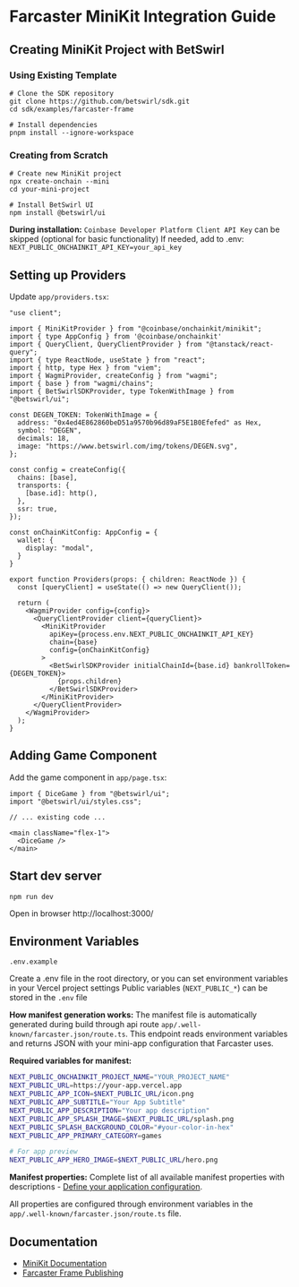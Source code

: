 # Farcaster MiniKit Integration Guide

## Creating MiniKit Project with BetSwirl

### Using Existing Template

```shell
# Clone the SDK repository
git clone https://github.com/betswirl/sdk.git
cd sdk/examples/farcaster-frame

# Install dependencies
pnpm install --ignore-workspace
```

### Creating from Scratch

```shell
# Create new MiniKit project
npx create-onchain --mini
cd your-mini-project

# Install BetSwirl UI
npm install @betswirl/ui
```

**During installation:**
`Coinbase Developer Platform Client API Key` can be skipped (optional for basic functionality)
If needed, add to .env: `NEXT_PUBLIC_ONCHAINKIT_API_KEY=your_api_key`

## Setting up Providers

Update `app/providers.tsx`:

```tsx
"use client";

import { MiniKitProvider } from "@coinbase/onchainkit/minikit";
import { type AppConfig } from '@coinbase/onchainkit'
import { QueryClient, QueryClientProvider } from "@tanstack/react-query";
import { type ReactNode, useState } from "react";
import { http, type Hex } from "viem";
import { WagmiProvider, createConfig } from "wagmi";
import { base } from "wagmi/chains";
import { BetSwirlSDKProvider, type TokenWithImage } from "@betswirl/ui";

const DEGEN_TOKEN: TokenWithImage = {
  address: "0x4ed4E862860beD51a9570b96d89aF5E1B0Efefed" as Hex,
  symbol: "DEGEN",
  decimals: 18,
  image: "https://www.betswirl.com/img/tokens/DEGEN.svg",
};

const config = createConfig({
  chains: [base],
  transports: {
    [base.id]: http(),
  },
  ssr: true,
});

const onChainKitConfig: AppConfig = {
  wallet: {
    display: "modal",
  }
}

export function Providers(props: { children: ReactNode }) {
  const [queryClient] = useState(() => new QueryClient());

  return (
    <WagmiProvider config={config}>
      <QueryClientProvider client={queryClient}>
        <MiniKitProvider
          apiKey={process.env.NEXT_PUBLIC_ONCHAINKIT_API_KEY}
          chain={base}
          config={onChainKitConfig}
        >
          <BetSwirlSDKProvider initialChainId={base.id} bankrollToken={DEGEN_TOKEN}>
            {props.children}
          </BetSwirlSDKProvider>
        </MiniKitProvider>
      </QueryClientProvider>
    </WagmiProvider>
  );
}
```

## Adding Game Component

Add the game component in `app/page.tsx`:

```tsx
import { DiceGame } from "@betswirl/ui";
import "@betswirl/ui/styles.css";

// ... existing code ...

<main className="flex-1">
  <DiceGame />
</main>
```

## Start dev server

```shell
npm run dev
```

Open in browser http://localhost:3000/

## Environment Variables

`.env.example` 

Create a .env file in the root directory, or you can set environment variables in your Vercel project settings
Public variables (`NEXT_PUBLIC_*`) can be stored in the `.env` file

**How manifest generation works:**
The manifest file is automatically generated during build through api route `app/.well-known/farcaster.json/route.ts`. This endpoint reads environment variables and returns JSON with your mini-app configuration that Farcaster uses.

**Required variables for manifest:**
```bash
NEXT_PUBLIC_ONCHAINKIT_PROJECT_NAME="YOUR_PROJECT_NAME"
NEXT_PUBLIC_URL=https://your-app.vercel.app
NEXT_PUBLIC_APP_ICON=$NEXT_PUBLIC_URL/icon.png
NEXT_PUBLIC_APP_SUBTITLE="Your App Subtitle"
NEXT_PUBLIC_APP_DESCRIPTION="Your app description"
NEXT_PUBLIC_APP_SPLASH_IMAGE=$NEXT_PUBLIC_URL/splash.png
NEXT_PUBLIC_SPLASH_BACKGROUND_COLOR="#your-color-in-hex"
NEXT_PUBLIC_APP_PRIMARY_CATEGORY=games
```

```bash
# For app preview
NEXT_PUBLIC_APP_HERO_IMAGE=$NEXT_PUBLIC_URL/hero.png
```

**Manifest properties:**
Complete list of all available manifest properties with descriptions - [Define your application configuration](https://miniapps.farcaster.xyz/docs/guides/publishing#define-your-application-configuration). 

All properties are configured through environment variables in the `app/.well-known/farcaster.json/route.ts` file.

## Documentation

- [MiniKit Documentation](https://docs.base.org/wallet-app/build-with-minikit/quickstart)
- [Farcaster Frame Publishing](https://miniapps.farcaster.xyz/docs/guides/publishing)
